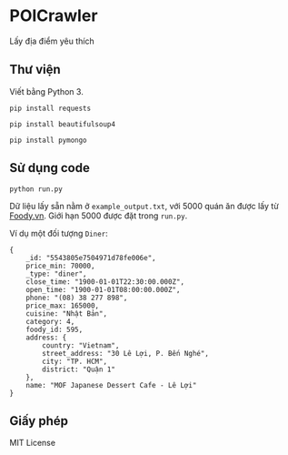 # POICrawler
Lấy địa điểm yêu thích

## Thư viện

Viết bằng Python 3.

```
pip install requests
```

```
pip install beautifulsoup4
```

```
pip install pymongo
```

## Sử dụng code

```
python run.py
```

Dữ liệu lấy sẵn nằm ở ```example_output.txt```, với 5000 quán ăn được lấy từ [Foody.vn](http://www.foody.vn/ho-chi-minh/dia-diem). Giới hạn 5000 được đặt trong ```run.py```.

Ví dụ một đối tượng ```Diner```:

```
{
    _id: "5543805e7504971d78fe006e",
    price_min: 70000,
    _type: "diner",
    close_time: "1900-01-01T22:30:00.000Z",
    open_time: "1900-01-01T08:00:00.000Z",
    phone: "(08) 38 277 898",
    price_max: 165000,
    cuisine: "Nhật Bản",
    category: 4,
    foody_id: 595,
    address: {
        country: "Vietnam",
        street_address: "30 Lê Lợi, P. Bến Nghé",
        city: "TP. HCM",
        district: "Quận 1"
    },
    name: "MOF Japanese Dessert Cafe - Lê Lợi"
}
```



## Giấy phép

MIT License
